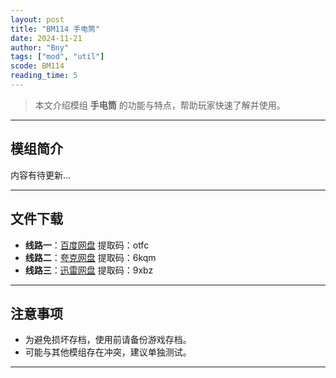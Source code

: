 ```yaml
---
layout: post
title: "BM114 手电筒"
date: 2024-11-21
author: "Bny"
tags: ["mod", "util"]
scode: BM114
reading_time: 5
---
```


> 本文介绍模组 **手电筒** 的功能与特点，帮助玩家快速了解并使用。

---

## 模组简介

内容有待更新...

---


## 文件下载
- **线路一**：[百度网盘](https://pan.baidu.com/s/15ZTGJRgF04AQtDJM-RAM8Q?pwd=otfc)  提取码：otfc  
- **线路二**：[夸克网盘](https://pan.quark.cn/s/6aac6c7da0d8?pwd=6kqm)  提取码：6kqm  
- **线路三**：[迅雷网盘](https://pan.xunlei.com/s/VOCCbeIxIL7qD5IUvE-GKniCA1?pwd=9xbz)  提取码：9xbz  

---

## 注意事项
- 为避免损坏存档，使用前请备份游戏存档。
- 可能与其他模组存在冲突，建议单独测试。

---

